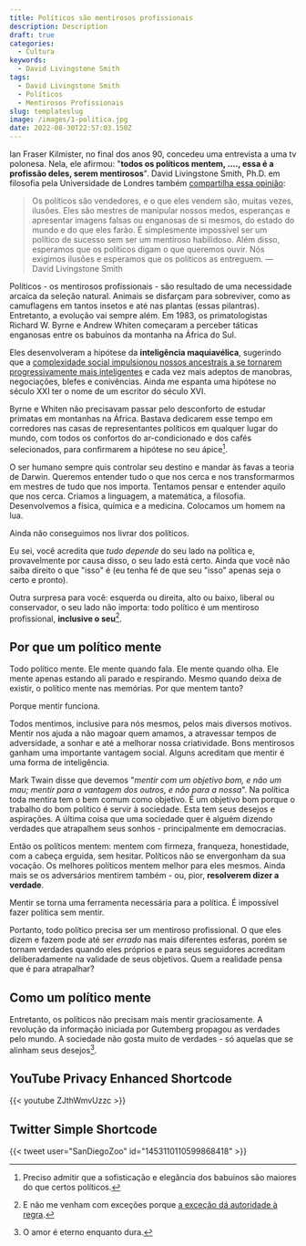 ```yaml
---
title: Políticos são mentirosos profissionais
description: Description
draft: true
categories:
  - Cultura
keywords:
  - David Livingstone Smith
tags:
  - David Livingstone Smith
  - Políticos
  - Mentirosos Profissionais
slug: templateslug
image: /images/1-politica.jpg
date: 2022-08-30T22:57:03.150Z
---
```


Ian Fraser Kilmister, no final dos anos 90, concedeu uma entrevista a uma tv polonesa. Nela, ele afirmou: "**todos os políticos mentem, ...., essa é a profissão deles, serem mentirosos**". David Livingstone Smith, Ph.D. em filosofia pela Universidade de Londres também [compartilha essa opinião](https://www.otempo.com.br/interessa/e-impossivel-ser-um-politico-de-sucesso-sem-ser-mentiroso-1.1485238?utm_source=pocket_mylist):

>Os políticos são vendedores, e o que eles vendem são, muitas vezes, ilusões. Eles são mestres de manipular nossos medos, esperanças e apresentar imagens falsas ou enganosas de si mesmos, do estado do mundo e do que eles farão. É simplesmente impossível ser um político de sucesso sem ser um mentiroso habilidoso. Além disso, esperamos que os políticos digam o que queremos ouvir. Nós exigimos ilusões e esperamos que os políticos as entreguem. — David Livingstone Smith

Políticos - os mentirosos profissionais - são resultado de uma necessidade arcaica da seleção natural. Animais se disfarçam para sobreviver, como as camuflagens em tantos insetos e até nas plantas (essas pilantras). Entretanto, a evolução vai sempre além. Em 1983, os primatologistas Richard W. Byrne e Andrew Whiten começaram a perceber táticas enganosas entre os babuínos da montanha na África do Sul. 

Eles desenvolveram a hipótese da **inteligência maquiavélica**, sugerindo que a [complexidade social impulsionou nossos ancestrais a se tornarem progressivamente mais inteligentes](https://www.scientificamerican.com/article/natural-born-liars/) e cada vez mais adeptos de manobras, negociações, blefes e conivências. Ainda me espanta uma hipótese no século XXI ter o nome de um escritor do século XVI.

Byrne e Whiten não precisavam passar pelo desconforto de estudar primatas em montanhas na África. Bastava dedicarem esse tempo em corredores nas casas de representantes políticos em qualquer lugar do mundo, com todos os confortos do ar-condicionado e dos cafés selecionados, para confirmarem a hipótese no seu ápice[^1].

[^1]:Preciso admitir que a sofisticação e elegância dos babuínos são maiores do que certos políticos.

O ser humano sempre quis controlar seu destino e mandar às favas a teoria de Darwin. Queremos entender tudo o que nos cerca e nos transformarmos em mestres de tudo que nos importa. Tentamos pensar e entender aquilo que nos cerca. Criamos a linguagem, a matemática, a filosofia. Desenvolvemos a física, química e a medicina. Colocamos um homem na lua. 

Ainda não conseguimos nos livrar dos políticos.

Eu sei, você acredita que *tudo depende* do seu lado na política e, provavelmente por causa disso, o seu lado está certo. Ainda que você não saiba direito o que "isso" é (eu tenha fé de que seu "isso" apenas seja o certo e pronto). 

Outra surpresa para você: esquerda ou direita, alto ou baixo, liberal ou conservador, o seu lado não importa: todo político é um mentiroso profissional, **inclusive o seu**[^2]. 

[^2]: E não me venham com exceções porque [a exceção dá autoridade à regra](https://www.phrases.org.uk/meanings/exception-that-proves-the-rule.html).

## Por que um político mente

Todo político mente. Ele mente quando fala. Ele mente quando olha. Ele mente apenas estando ali parado e respirando. Mesmo quando deixa de existir, o político mente nas memórias. Por que mentem tanto?

Porque mentir funciona.

Todos mentimos, inclusive para nós mesmos, pelos mais diversos motivos. Mentir nos ajuda a não magoar quem amamos, a atravessar tempos de adversidade, a sonhar e até a melhorar nossa criatividade. Bons mentirosos ganham uma importante vantagem social. Alguns acreditam que mentir é uma forma de inteligência. 

Mark Twain disse que devemos "*mentir com um objetivo bom, e não um mau; mentir para a vantagem dos outros, e não para a nossa*". Na política toda mentira tem o bem comum como objetivo. É um objetivo bom porque o trabalho do bom político é servir à sociedade. Esta tem seus desejos e aspirações. A última coisa que uma sociedade quer é alguém dizendo verdades que atrapalhem seus sonhos - principalmente em democracias.

Então os políticos mentem: mentem com firmeza, franqueza, honestidade, com a cabeça erguida, sem hesitar. Políticos não se envergonham da sua vocação. Os melhores políticos mentem melhor para eles mesmos. Ainda mais se os adversários mentirem também - ou, pior, **resolverem dizer a verdade**.

Mentir se torna uma ferramenta necessária para a política. É impossível fazer política sem mentir. 

Portanto, todo político precisa ser um mentiroso profissional. O que eles dizem e fazem pode até ser *errado* nas mais diferentes esferas, porém se tornam verdades quando eles próprios e para seus seguidores acreditam deliberadamente na validade de seus objetivos. Quem a realidade pensa que é para atrapalhar?

## Como um político mente

Entretanto, os políticos não precisam mais mentir graciosamente. A revolução da informação iniciada por Gutemberg propagou as verdades pelo mundo. A sociedade não gosta muito de verdades - só aquelas que se alinham seus desejos[^3].

[^3]: O amor é eterno enquanto dura.



## YouTube Privacy Enhanced Shortcode

{{< youtube ZJthWmvUzzc >}}

## Twitter Simple Shortcode

{{< tweet user="SanDiegoZoo" id="1453110110599868418" >}}